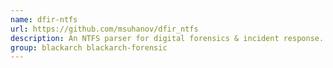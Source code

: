 ```yaml
---
name: dfir-ntfs
url: https://github.com/msuhanov/dfir_ntfs
description: An NTFS parser for digital forensics & incident response.
group: blackarch blackarch-forensic
---
```

